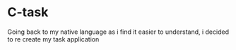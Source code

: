 # C-task
Going back to my native language as i find it easier to understand, i decided to re create my task application 
